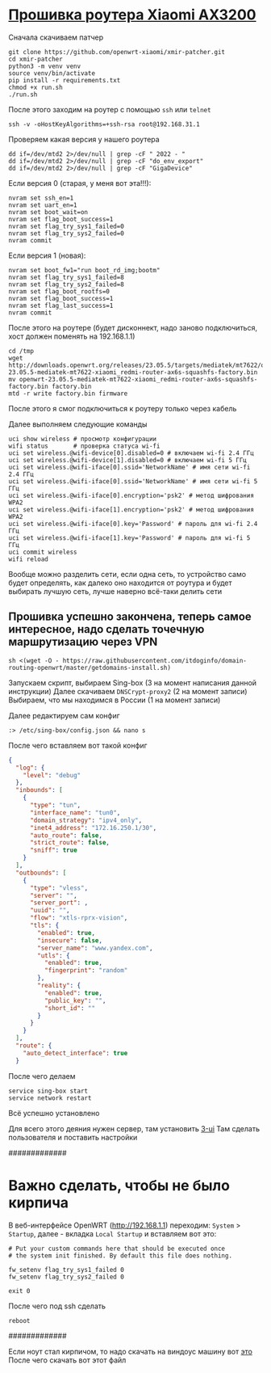 # [Прошивка роутера Xiaomi AX3200](https://openwrt.org/toh/xiaomi/ax3200)

Сначала скачиваем патчер

```shell
git clone https://github.com/openwrt-xiaomi/xmir-patcher.git
cd xmir-patcher
python3 -m venv venv
source venv/bin/activate
pip install -r requirements.txt
chmod +x run.sh
./run.sh
```

После этого заходим на роутер с помощью `ssh` или `telnet`

```shell
ssh -v -oHostKeyAlgorithms=+ssh-rsa root@192.168.31.1
```

Проверяем какая версия у нашего роутера

```shell
dd if=/dev/mtd2 2>/dev/null | grep -cF " 2022 - "
dd if=/dev/mtd2 2>/dev/null | grep -cF "do_env_export"
dd if=/dev/mtd2 2>/dev/null | grep -cF "GigaDevice"
```

Если версия 0 (старая, у меня вот эта!!!):

```shell
nvram set ssh_en=1
nvram set uart_en=1
nvram set boot_wait=on
nvram set flag_boot_success=1
nvram set flag_try_sys1_failed=0
nvram set flag_try_sys2_failed=0
nvram commit
```

Если версия 1 (новая):

```shell
nvram set boot_fw1="run boot_rd_img;bootm"
nvram set flag_try_sys1_failed=8
nvram set flag_try_sys2_failed=8
nvram set flag_boot_rootfs=0
nvram set flag_boot_success=1
nvram set flag_last_success=1
nvram commit
```

После этого на роутере (будет дисконнект, надо заново подключиться, хост должен поменять на 192.168.1.1)

```shell
cd /tmp
wget http://downloads.openwrt.org/releases/23.05.5/targets/mediatek/mt7622/openwrt-23.05.5-mediatek-mt7622-xiaomi_redmi-router-ax6s-squashfs-factory.bin
mv openwrt-23.05.5-mediatek-mt7622-xiaomi_redmi-router-ax6s-squashfs-factory.bin factory.bin
mtd -r write factory.bin firmware
```

После этого я смог подключиться к роутеру только через кабель

Далее выполняем следующие команды

```shell
uci show wireless # просмотр конфигурации
wifi status       # проверка статуса wi-fi
uci set wireless.@wifi-device[0].disabled=0 # включаем wi-fi 2.4 ГГц
uci set wireless.@wifi-device[1].disabled=0 # включаем wi-fi 5 ГГц
uci set wireless.@wifi-iface[0].ssid='NetworkName' # имя сети wi-fi 2.4 ГГц
uci set wireless.@wifi-iface[0].ssid='NetworkName' # имя сети wi-fi 5 ГГц
uci set wireless.@wifi-iface[0].encryption='psk2' # метод шифрования WPA2
uci set wireless.@wifi-iface[1].encryption='psk2' # метод шифрования WPA2
uci set wireless.@wifi-iface[0].key='Password' # пароль для wi-fi 2.4 ГГц
uci set wireless.@wifi-iface[1].key='Password' # пароль для wi-fi 5 ГГц
uci commit wireless
wifi reload
```

Вообще можно разделить сети, если одна сеть, то устройство само будет определять, как далеко оно находится от роутура и
будет выбирать лучшую сеть, лучше наверно всё-таки делить сети

## Прошивка успешно закончена, теперь самое интересное, надо сделать точечную маршрутизацию через VPN
```shell
sh <(wget -O - https://raw.githubusercontent.com/itdoginfo/domain-routing-openwrt/master/getdomains-install.sh)
```

Запускаем скрипт, выбираем Sing-box (3 на момент написания данной инструкции)
Далее скачиваем `DNSCrypt-proxy2` (2 на момент записи)
Выбираем, что мы находимся в России (1 на момент записи)

Далее редактируем сам конфиг
```shell
:> /etc/sing-box/config.json && nano s
```
После чего вставляем вот такой конфиг
```json
{
  "log": {
    "level": "debug"
  },
  "inbounds": [
    {
      "type": "tun",
      "interface_name": "tun0",
      "domain_strategy": "ipv4_only",
      "inet4_address": "172.16.250.1/30",
      "auto_route": false,
      "strict_route": false,
      "sniff": true
    }
  ],
  "outbounds": [
    {
      "type": "vless",
      "server": "",
      "server_port": ,
      "uuid": "",
      "flow": "xtls-rprx-vision",
      "tls": {
        "enabled": true,
        "insecure": false,
        "server_name": "www.yandex.com",
        "utls": {
          "enabled": true,
          "fingerprint": "random"
        },
        "reality": {
          "enabled": true,
          "public_key": "",
          "short_id": ""
        }
      }
    }
  ],
  "route": {
    "auto_detect_interface": true
  }
```

После чего делаем
```shell
service sing-box start
service network restart
```

Всё успешно установлено

Для всего этого деяния нужен сервер, там установить [3-ui](https://github.com/MHSanaei/3x-ui)
Там сделать пользователя и поставить настройки

#############
# Важно сделать, чтобы не было кирпича
В веб-интерфейсе OpenWRT (http://192.168.1.1) переходим: `System` > `Startup`, далее - вкладка `Local Startup` и вставляем вот это:
```
# Put your custom commands here that should be executed once
# the system init finished. By default this file does nothing.

fw_setenv flag_try_sys1_failed 0
fw_setenv flag_try_sys2_failed 0

exit 0

```
После чего под ssh сделать 
```shell
reboot
```
#############

Если ноут стал кирпичом, то надо скачать на виндоус машину вот [это](https://4pda.to/stat/go?u=http%3A%2F%2Fbigota.miwifi.com%2Fxiaoqiang%2Ftools%2FMIWIFIRepairTool.x86.zip&e=114089118&f=https%3A%2F%2F4pda.to%2Fforum%2Findex.php%3Fshowtopic%3D1033757%26st%3D360%23entry114089118)
После чего скачать вот этот файл

